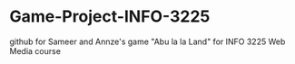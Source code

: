 # Game-Project-INFO-3225
github for Sameer and Annze's game "Abu la la Land" for INFO 3225 Web Media course
